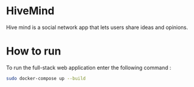 # HiveMind
Hive mind is a social network app that lets users share ideas and opinions.

# How to run

To run the full-stack web application enter the following command : 
```bash
sudo docker-compose up --build
```
